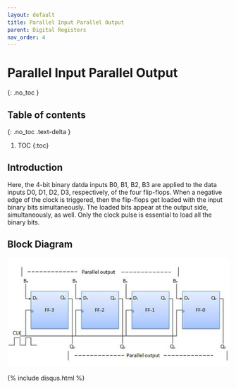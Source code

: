 ```yaml
---
layout: default
title: Parallel Input Parallel Output
parent: Digital Registers
nav_order: 4
---
```


# Parallel Input Parallel Output
{: .no_toc }


## Table of contents
{: .no_toc .text-delta }

1. TOC
{:toc}



## Introduction
 
Here, the 4-bit binary datda inputs B0, B1, B2, B3 are applied to the data inputs D0, D1, D2, D3, respectively, of the four flip-flops. 
When a negative edge of the clock is triggered, then the flip-flops get loaded with the input binary bits simultaneously. 
The loaded bits appear at the output side, simultaneously, as well. 
Only the clock pulse is essential to load all the binary bits.



## Block Diagram


<div style="text-align:center"><img src="../../assets/images/pipo_blockdiagram.jpg" /></div>

{% include disqus.html %}
